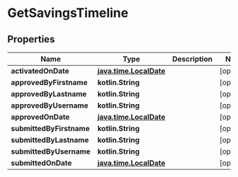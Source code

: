 
# GetSavingsTimeline

## Properties
| Name | Type | Description | Notes |
| ------------ | ------------- | ------------- | ------------- |
| **activatedOnDate** | [**java.time.LocalDate**](java.time.LocalDate.md) |  |  [optional] |
| **approvedByFirstname** | **kotlin.String** |  |  [optional] |
| **approvedByLastname** | **kotlin.String** |  |  [optional] |
| **approvedByUsername** | **kotlin.String** |  |  [optional] |
| **approvedOnDate** | [**java.time.LocalDate**](java.time.LocalDate.md) |  |  [optional] |
| **submittedByFirstname** | **kotlin.String** |  |  [optional] |
| **submittedByLastname** | **kotlin.String** |  |  [optional] |
| **submittedByUsername** | **kotlin.String** |  |  [optional] |
| **submittedOnDate** | [**java.time.LocalDate**](java.time.LocalDate.md) |  |  [optional] |



